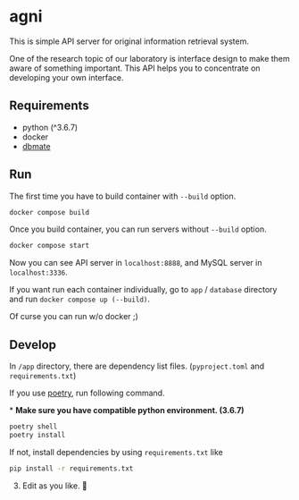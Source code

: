 # agni

This is simple API server for original information retrieval system.

One of the research topic of our laboratory is interface design to make them aware of something important.
This API helps you to concentrate on developing your own interface.

## Requirements

- python (^3.6.7)
- docker
- [dbmate](https://github.com/amacneil/dbmate)

## Run

The first time you have to build container with `--build` option.

```sh
docker compose build
```

Once you build container, you can run servers without `--build` option.

```sh
docker compose start
```

Now you can see API server in `localhost:8888`, and MySQL server in `localhost:3336`.

If you want run each container individually, go to `app` / `database` directory and run `docker compose up (--build)`.

Of curse you can run w/o docker ;)


## Develop

In `/app` directory, there are dependency list files. (`pyproject.toml` and `requirements.txt`)

If you use [poetry](https://python-poetry.org/), run following command.

\* **Make sure you have compatible python environment. (3.6.7)**

```sh
poetry shell
poetry install
```

If not, install dependencies by using `requirements.txt` like

```sh
pip install -r requirements.txt
```

3. Edit as you like. 🎉
